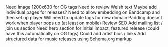 Need image 1200x630 for OG tags
Need to review Welsh text
Maybe add individual pages for releases?
Need to allow embedding on Bandcamp and then set up player
Will need to update tags for new domain
Padding doesn't work when player pops up (at least on mobile) 
Review SEO
Add mailing list / join us section
Need hero section for initial impact, featured release (could have this automatically on OG tags) 
Could add artist bios / links
Add structured data for music releases using Schema.org markup
